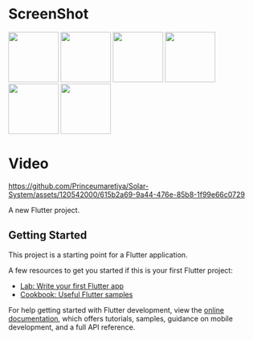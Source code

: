 # ScreenShot
<img src="https://github.com/Princeumaretiya/Solar-System/assets/120542000/a640cab6-3e4d-4d7d-9a0f-d29ad4ee484e" width="100">
<img src="https://github.com/Princeumaretiya/Solar-System/assets/120542000/cf3004e8-e1f4-4f5f-b946-52723f177e91" width="100">
<img src="https://github.com/Princeumaretiya/Solar-System/assets/120542000/8e8cd169-3017-4d05-9be1-df0a05bc20a3" width="100">
<img src="https://github.com/Princeumaretiya/Solar-System/assets/120542000/c08b4986-0055-452a-a07e-65de0e93ab74" width="100">
<img src="https://github.com/Princeumaretiya/Solar-System/assets/120542000/58e23152-225b-4761-ab65-fb4ca23f0bf2" width="100">
<img src="https://github.com/Princeumaretiya/Solar-System/assets/120542000/ac470152-2aea-40b5-9b7b-e072a5655160" width="100">

# Video
https://github.com/Princeumaretiya/Solar-System/assets/120542000/615b2a69-9a44-476e-85b8-1f99e66c0729


A new Flutter project.

## Getting Started

This project is a starting point for a Flutter application.

A few resources to get you started if this is your first Flutter project:

- [Lab: Write your first Flutter app](https://docs.flutter.dev/get-started/codelab)
- [Cookbook: Useful Flutter samples](https://docs.flutter.dev/cookbook)

For help getting started with Flutter development, view the
[online documentation](https://docs.flutter.dev/), which offers tutorials,
samples, guidance on mobile development, and a full API reference.

